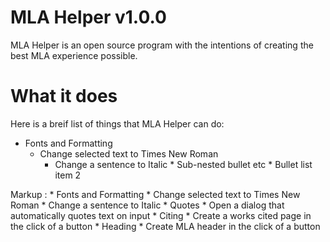 # MLA Helper v1.0.0

MLA Helper is an open source program with the intentions of creating the best MLA experience possible.

# What it does

Here is a breif list of things that MLA Helper can do:

* Fonts and Formatting
  * Change selected text to Times New Roman
    * Change a sentence to Italic
                  * Sub-nested bullet etc
          * Bullet list item 2

 Markup : * Fonts and Formatting
              * Change selected text to Times New Roman
              * Change a sentence to Italic
          * Quotes
              * Open a dialog that automatically quotes text on input
          * Citing
              * Create a works cited page in the click of a button
          * Heading
              * Create MLA header in the click of a button
